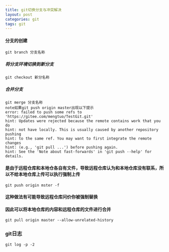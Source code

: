 ```yaml
---
title: git切换分支与冲突解决
layout: post
categories: git
tags: git
---
```

#### 分支的创建
```
git branch 分支名称
```
##### 将分支环境切换到新分支
```
git checkout 新分名称
```
##### 合并分支
```
git merge 分支名称
note如果git push origin master出现以下提示
error: failed to push some refs to 'https://gitee.com/mengtuo/TestGit.git'
hint: Updates were rejected because the remote contains work that you do
hint: not have locally. This is usually caused by another repository pushing
hint: to the same ref. You may want to first integrate the remote changes
hint: (e.g., 'git pull ...') before pushing again.
hint: See the 'Note about fast-forwards' in 'git push --help' for details.
```
#### 是由于远程仓库和本地仓各自有文件，导致远程仓库认为和本地仓库没有联系，所以不给本地仓库上传可以执行强制上传
```
git push origin mster -f
```
#### 这种做法有可能导致远程仓库问价你被强制替换
#### 因此可以将本地仓库的内容和远程仓库的文件进行合并
```
git pull origin master --allow-unrelated-history
```
### git日志
```
git log -p -2
```